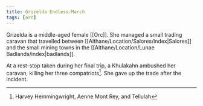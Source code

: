 ```yaml
---
title: Grizelda Endless-March
tags: [orc]
---
```


Grizelda is a middle-aged female [[Orc]]. She managed a small trading caravan that travelled between [[Althane/Location/Salores/index|Salores]] and the small mining towns in the [[Althane/Location/Lunae Badlands/index|badlands]].

At a rest-stop taken during her final trip, a Khulakahn ambushed her caravan, killing her three compatriots[^1]. She gave up the trade after the incident.

[^1]: Harvey Hemmingwright, Aenne Mont Rey, and Tellulah